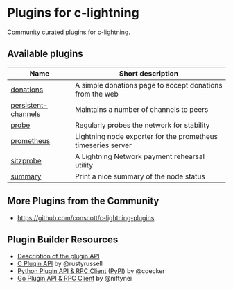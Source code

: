 # Plugins for c-lightning

Community curated plugins for c-lightning.

## Available plugins

| Name                              | Short description                                            |
|-----------------------------------|--------------------------------------------------------------|
| [donations][donations]            | A simple donations page to accept donations from the web     |
| [persistent-channels][pers-chans] | Maintains a number of channels to peers                      |
| [probe][probe]                    | Regularly probes the network for stability                   |
| [prometheus][prometheus]          | Lightning node exporter for the prometheus timeseries server |
| [sitzprobe][sitzprobe]            | A Lightning Network payment rehearsal utility                |
| [summary][summary]                | Print a nice summary of the node status                      |


## More Plugins from the Community

 - https://github.com/conscott/c-lightning-plugins

## Plugin Builder Resources

 - [Description of the plugin API][plugin-docs]
 - [C Plugin API][c-api] by @rustyrussell
 - [Python Plugin API & RPC Client][python-api] ([PyPI][python-api-pypi]) by @cdecker
 - [Go Plugin API & RPC Client][go-api] by @niftynei

[pers-chans]: https://github.com/lightningd/plugins/tree/master/persistent-channels
[probe]: https://github.com/lightningd/plugins/tree/master/probe
[prometheus]: https://github.com/lightningd/plugins/tree/master/prometheus
[summary]: https://github.com/lightningd/plugins/tree/master/summary
[donations]: https://github.com/lightningd/plugins/tree/master/donations
[plugin-docs]: https://lightning.readthedocs.io/PLUGINS.html
[c-api]: https://github.com/ElementsProject/lightning/blob/master/plugins/libplugin.h
[python-api]: https://github.com/ElementsProject/lightning/tree/master/contrib/pylightning
[python-api-pypi]: https://pypi.org/project/pylightning/
[go-api]: https://github.com/niftynei/glightning
[sitzprobe]: https://github.com/lightningd/plugins/tree/master/sitzprobe
